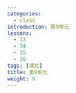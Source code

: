 ```yaml
---
categories:
  - class
introduction: 第9单元
lessons:
  - 33
  - 34
  - 35
  - 36
tags: [课文]
title: 第9单元
weight: 9
---
```


